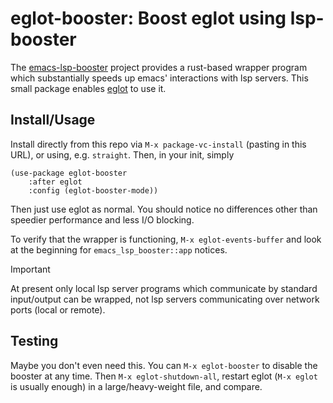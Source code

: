 # eglot-booster: Boost eglot using lsp-booster

The [emacs-lsp-booster](https://github.com/blahgeek/emacs-lsp-booster) project provides a rust-based wrapper program which substantially speeds up emacs' interactions with lsp servers.   This small package enables [eglot](https://github.com/joaotavora/eglot) to use it.

## Install/Usage

Install directly from this repo via `M-x package-vc-install` (pasting in this URL), or using, e.g. `straight`.  Then, in your init, simply 

```elisp
(use-package eglot-booster
	:after eglot
	:config	(eglot-booster-mode))
```

Then just use eglot as normal.  You should notice no differences other than speedier performance and less I/O blocking.

To verify that the wrapper is functioning, `M-x eglot-events-buffer` and look at the beginning for `emacs_lsp_booster::app` notices.

> [!IMPORTANT]
> At present only local lsp server programs which communicate by standard input/output can be wrapped, not lsp servers communicating over network ports (local or remote).

## Testing

Maybe you don't even need this.  You can `M-x eglot-booster` to disable the booster at any time.  Then `M-x eglot-shutdown-all`, restart eglot (`M-x eglot` is usually enough) in a large/heavy-weight file, and compare.
